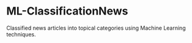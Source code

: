 # ML-ClassificationNews
Classified news articles into topical categories using Machine Learning techniques.
